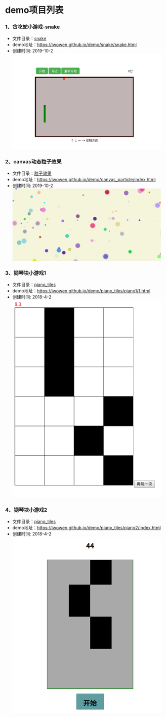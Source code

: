 # demo项目列表

### 1、贪吃蛇小游戏-snake

- 文件目录：[snake](https://github.com/iwowen/demo/tree/master/snake "贪吃蛇")
- demo地址：<https://iwowen.github.io/demo/snake/snake.html>
- 创建时间: 2019-10-2
![贪吃蛇demo展示](https://github.com/iwowen/demo/blob/master/snake/snake.png?raw=true "snake")

### 2、canvas动态粒子效果

- 文件目录：[粒子效果](https://github.com/iwowen/demo/tree/master/canvas_particle "canvas_particle")
- demo地址：<https://iwowen.github.io/demo/canvas_particle/index.html>
- 创建时间: 2019-10-2
![canvas动态粒子效果](https://github.com/iwowen/demo/blob/master/canvas_particle/canvas.png?raw=true "particle")

### 3、钢琴块小游戏1

- 文件目录：[piano_tiles](https://github.com/iwowen/demo/tree/master/piano_tiles/ "钢琴块小游戏1")
- demo地址：<https://iwowen.github.io/demo/piano_tiles/piano1/1.html>
- 创建时间: 2018-4-2
![钢琴块小游戏1](https://github.com/iwowen/demo/blob/master/piano_tiles/piano1/piano1.png?raw=true "piano_tiles")

### 4、钢琴块小游戏2

- 文件目录：[piano_tiles](https://github.com/iwowen/demo/tree/master/piano_tiles/ "钢琴块小游戏2")
- demo地址：<https://iwowen.github.io/demo/piano_tiles/piano2/index.html>
- 创建时间: 2018-4-2
![钢琴块小游戏2](https://github.com/iwowen/demo/blob/master/piano_tiles/piano2/piano2.png?raw=true "piano_tiles")